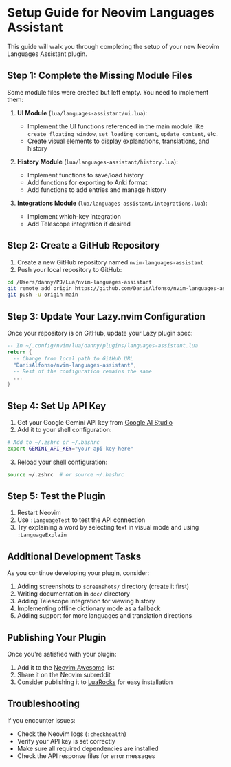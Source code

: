 # Setup Guide for Neovim Languages Assistant

This guide will walk you through completing the setup of your new Neovim Languages Assistant plugin.

## Step 1: Complete the Missing Module Files

Some module files were created but left empty. You need to implement them:

1. **UI Module** (`lua/languages-assistant/ui.lua`):
   - Implement the UI functions referenced in the main module like `create_floating_window`, `set_loading_content`, `update_content`, etc.
   - Create visual elements to display explanations, translations, and history

2. **History Module** (`lua/languages-assistant/history.lua`):
   - Implement functions to save/load history
   - Add functions for exporting to Anki format
   - Add functions to add entries and manage history

3. **Integrations Module** (`lua/languages-assistant/integrations.lua`):
   - Implement which-key integration
   - Add Telescope integration if desired

## Step 2: Create a GitHub Repository

1. Create a new GitHub repository named `nvim-languages-assistant`
2. Push your local repository to GitHub:

```bash
cd /Users/danny/PJ/Lua/nvim-languages-assistant
git remote add origin https://github.com/DanisAlfonso/nvim-languages-assistant.git
git push -u origin main
```

## Step 3: Update Your Lazy.nvim Configuration

Once your repository is on GitHub, update your Lazy plugin spec:

```lua
-- In ~/.config/nvim/lua/danny/plugins/languages-assistant.lua
return {
  -- Change from local path to GitHub URL
  "DanisAlfonso/nvim-languages-assistant",
  -- Rest of the configuration remains the same
  ...
}
```

## Step 4: Set Up API Key

1. Get your Google Gemini API key from [Google AI Studio](https://aistudio.google.com/app/apikey)
2. Add it to your shell configuration:

```bash
# Add to ~/.zshrc or ~/.bashrc
export GEMINI_API_KEY="your-api-key-here"
```

3. Reload your shell configuration:

```bash
source ~/.zshrc  # or source ~/.bashrc
```

## Step 5: Test the Plugin

1. Restart Neovim
2. Use `:LanguageTest` to test the API connection
3. Try explaining a word by selecting text in visual mode and using `:LanguageExplain`

## Additional Development Tasks

As you continue developing your plugin, consider:

1. Adding screenshots to `screenshots/` directory (create it first)
2. Writing documentation in `doc/` directory
3. Adding Telescope integration for viewing history
4. Implementing offline dictionary mode as a fallback
5. Adding support for more languages and translation directions

## Publishing Your Plugin

Once you're satisfied with your plugin:

1. Add it to the [Neovim Awesome](https://github.com/rockerBOO/awesome-neovim) list
2. Share it on the Neovim subreddit
3. Consider publishing it to [LuaRocks](https://luarocks.org/) for easy installation

## Troubleshooting

If you encounter issues:

- Check the Neovim logs (`:checkhealth`)
- Verify your API key is set correctly
- Make sure all required dependencies are installed
- Check the API response files for error messages 